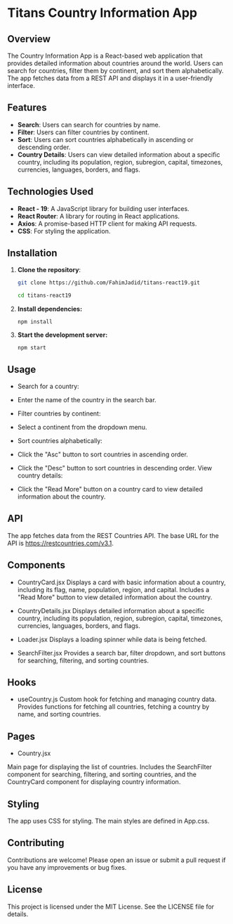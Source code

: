 # Titans Country Information App

## Overview

The Country Information App is a React-based web application that provides detailed information about countries around the world. Users can search for countries, filter them by continent, and sort them alphabetically. The app fetches data from a REST API and displays it in a user-friendly interface.

## Features

- **Search**: Users can search for countries by name.
- **Filter**: Users can filter countries by continent.
- **Sort**: Users can sort countries alphabetically in ascending or descending order.
- **Country Details**: Users can view detailed information about a specific country, including its population, region, subregion, capital, timezones, currencies, languages, borders, and flags.

## Technologies Used

- **React - 19**: A JavaScript library for building user interfaces.
- **React Router**: A library for routing in React applications.
- **Axios**: A promise-based HTTP client for making API requests.
- **CSS**: For styling the application.

## Installation

1. **Clone the repository**:
   ```bash
   git clone https://github.com/FahimJadid/titans-react19.git
   
   cd titans-react19
    ```

2. **Install dependencies:**
    ```
    npm install
    ```


3. **Start the development server:**
    ```
    npm start
    ```

## Usage
- Search for a country:

- Enter the name of the country in the search bar.
- Filter countries by continent:

- Select a continent from the dropdown menu.
- Sort countries alphabetically:

- Click the "Asc" button to sort countries in ascending order.
- Click the "Desc" button to sort countries in descending order.
View country details:

- Click the "Read More" button on a country card to view detailed information about the country.

## API
The app fetches data from the REST Countries API. The base URL for the API is https://restcountries.com/v3.1.

## Components
- CountryCard.jsx
Displays a card with basic information about a country, including its flag, name, population, region, and capital. Includes a "Read More" button to view detailed information about the country.

- CountryDetails.jsx
Displays detailed information about a specific country, including its population, region, subregion, capital, timezones, currencies, languages, borders, and flags.

- Loader.jsx
Displays a loading spinner while data is being fetched.

- SearchFilter.jsx
Provides a search bar, filter dropdown, and sort buttons for searching, filtering, and sorting countries.

## Hooks
- useCountry.js
Custom hook for fetching and managing country data. Provides functions for fetching all countries, fetching a country by name, and sorting countries.

## Pages
- Country.jsx

Main page for displaying the list of countries. Includes the SearchFilter component for searching, filtering, and sorting countries, and the CountryCard component for displaying country information.

## Styling
The app uses CSS for styling. The main styles are defined in App.css.

## Contributing
Contributions are welcome! Please open an issue or submit a pull request if you have any improvements or bug fixes.

## License
This project is licensed under the MIT License. See the LICENSE file for details.
